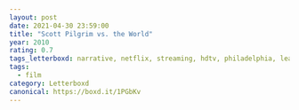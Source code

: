 ```yaml
---
layout: post 
date: 2021-04-30 23:59:00
title: "Scott Pilgrim vs. the World"
year: 2010
rating: 0.7
tags_letterboxd: narrative, netflix, streaming, hdtv, philadelphia, leah
tags:
  - film
category: Letterboxd
canonical: https://boxd.it/1PGbKv
---
```

